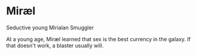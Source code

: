 # Miræl
Seductive young Mirialan Smuggler

At a young age, Miræl learned that sex is the best currency in the galaxy. If that doesn't work, a blaster usually will.